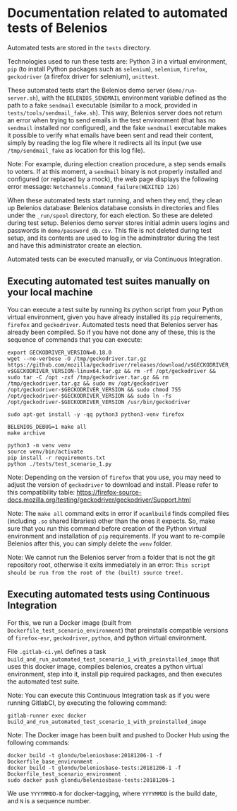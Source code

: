 # Documentation related to automated tests of Belenios

Automated tests are stored in the `tests` directory.

Technologies used to run these tests are: Python 3 in a virtual environment, `pip` (to install Python packages such as `selenium`), `selenium`, `firefox`, `geckodriver` (a firefox driver for selenium), `unittest`.

These automated tests start the Belenios demo server (`demo/run-server.sh`), with the `BELENIOS_SENDMAIL` environment variable defined as the path to a fake `sendmail` executable (similar to a mock, provided in `tests/tools/sendmail_fake.sh`). This way, Belenios server does not return an error when trying to send emails in the test environment (that has no `sendmail` installed nor configured), and the fake `sendmail` executable makes it possible to verify what emails have been sent and read their content, simply by reading the log file where it redirects all its input (we use `/tmp/sendmail_fake` as location for this log file).

Note: For example, during election creation procedure, a step sends emails to voters. If at this moment, a `sendmail` binary is not properly installed and configured (or replaced by a mock), the web page displays the following error message: `Netchannels.Command_failure(WEXITED 126)`

When these automated tests start running, and when they end, they clean up Belenios database: Belenios database consists in directories and files under the `_run/spool` directory, for each election. So these are deleted during test setup. Belenios demo server stores initial admin users logins and passwords in `demo/password_db.csv`. This file is not deleted during test setup, and its contents are used to log in the adminstrator during the test and have this administrator create an election. 

Automated tests can be executed manually, or via Continuous Integration.

## Executing automated test suites manually on your local machine

You can execute a test suite by running its python script from your Python virtual environment, given you have already installed its `pip` requirements, `firefox` and `geckodriver`. Automated tests need that Belenios server has already been compiled. So if you have not done any of these, this is the sequence of commands that you can execute:

```
export GECKODRIVER_VERSION=0.18.0
wget --no-verbose -O /tmp/geckodriver.tar.gz https://github.com/mozilla/geckodriver/releases/download/v$GECKODRIVER_VERSION/geckodriver-v$GECKODRIVER_VERSION-linux64.tar.gz && rm -rf /opt/geckodriver && sudo tar -C /opt -zxf /tmp/geckodriver.tar.gz && rm /tmp/geckodriver.tar.gz && sudo mv /opt/geckodriver /opt/geckodriver-$GECKODRIVER_VERSION && sudo chmod 755 /opt/geckodriver-$GECKODRIVER_VERSION && sudo ln -fs /opt/geckodriver-$GECKODRIVER_VERSION /usr/bin/geckodriver

sudo apt-get install -y -qq python3 python3-venv firefox

BELENIOS_DEBUG=1 make all
make archive

python3 -m venv venv
source venv/bin/activate
pip install -r requirements.txt
python ./tests/test_scenario_1.py
```

Note: Depending on the version of `firefox` that you use, you may need to adjust the version of `geckodriver` to download and install. Please refer to this compatibility table: https://firefox-source-docs.mozilla.org/testing/geckodriver/geckodriver/Support.html

Note: The `make all` command exits in error if `ocamlbuild` finds compiled files (including `.so` shared libraries) other than the ones it expects. So, make sure that you run this command before creation of the Python virtual environment and installation of `pip` requirements. If you want to re-compile Belenios after this, you can simply delete the `venv` folder.

Note: We cannot run the Belenios server from a folder that is not the git repository root, otherwise it exits immediately in an error: `This script should be run from the root of the (built) source tree!`.


## Executing automated tests using Continuous Integration

For this, we run a Docker image (built from `Dockerfile_test_scenario_environment`) that preinstalls compatible versions of `firefox-esr`, `geckodriver`, `python`, and python virtual environment.

File `.gitlab-ci.yml` defines a task `build_and_run_automated_test_scenario_1_with_preinstalled_image` that uses this docker image, compiles belenios, creates a python virtual environment, step into it, install pip required packages, and then executes the automated test suite.

Note: You can execute this Continuous Integration task as if you were running GitlabCI, by executing the following command:

```
gitlab-runner exec docker build_and_run_automated_test_scenario_1_with_preinstalled_image
```

Note: The Docker image has been built and pushed to Docker Hub using the following commands:

```
docker build -t glondu/beleniosbase:20181206-1 -f Dockerfile_base_environment .
docker build -t glondu/beleniosbase-tests:20181206-1 -f Dockerfile_test_scenario_environment .
sudo docker push glondu/beleniosbase-tests:20181206-1
```

We use `YYYYMMDD-N` for docker-tagging, where `YYYYMMDD` is the build date, and `N` is a sequence number.
